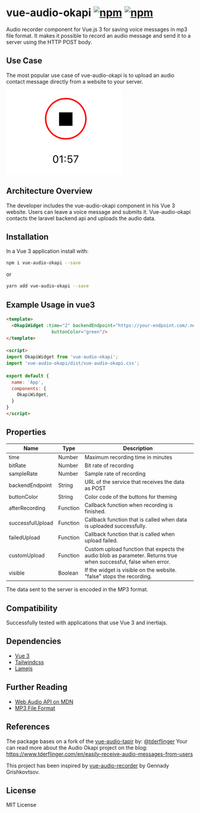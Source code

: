 # vue-audio-okapi [![npm](https://img.shields.io/npm/v/vue-audio-okapi)](https://www.npmjs.com/package/vue-audio-okapi) [![npm](https://img.shields.io/npm/l/vue-audio-okapi)](https://www.npmjs.com/package/vue-audio-okapi)

Audio recorder component for Vue.js 3 for saving voice messages in mp3 file format. It makes it possible to record an audio message and send it to a server using the HTTP POST body.

## Use Case

The most popular use case of vue-audio-okapi is to upload an audio contact message directly from a website to your server.
 
<img src="docs/widget.png">

## Architecture Overview

The developer includes the vue-audio-okapi component in his Vue 3 website. Users can leave 
a voice message and submits it. Vue-audio-okapi contacts the laravel backend api and uploads the audio data. 

## Installation

In a Vue 3 application install with:

```bash
npm i vue-audio-okapi --save
```

or
```bash
yarn add vue-audio-okapi --save
```

## Example Usage in vue3

```html
<template>
  <OkapiWidget :time="2" backendEndpoint="https://your-endpoint.com/.netlify/functions/audio-message" 
                 buttonColor="green"/>
</template>

<script>
import OkapiWidget from 'vue-audio-okapi';
import 'vue-audio-okapi/dist/vue-audio-okapi.css';

export default {
  name: 'App',
  components: {
    OkapiWidget,
  }
}
</script>
```

## Properties

| Name             | Type     | Description                                                                                                      | 
|------------------|----------|------------------------------------------------------------------------------------------------------------------|
| time             | Number   | Maximum recording time in minutes                                                                                |
| bitRate          | Number   | Bit rate of recording                                                                                            |
| sampleRate       | Number   | Sample rate of recording                                                                                         |
| backendEndpoint  | String   | URL of the service that receives the data as POST                                                                |
| buttonColor      | String   | Color code of the buttons for theming                                                                            |
| afterRecording   | Function | Callback function when recording is finished.                                                                    |
| successfulUpload | Function | Callback function that is called when data is uploaded successfully.                                             |
| failedUpload     | Function | Callback function that is called when upload failed.                                                             |
| customUpload     | Function | Custom upload function that expects the audio blob as parameter. Returns true when successful, false when error. |
| visible          | Boolean  | If the widget is visible on the website. "false" stops the recording.                                            |                                                                                          |

The data sent to the server is encoded in the MP3 format.

## Compatibility

Successfully tested with applications that use Vue 3 and inertiajs. 

## Dependencies

- [Vue 3](https://v3.vuejs.org/)
- [Tailwindcss](https://tailwindcss.com/)
- [Lamejs](https://github.com/zhuker/lamejs)

## Further Reading

- [Web Audio API on MDN](https://developer.mozilla.org/en-US/docs/Web/API/Web_Audio_API)
- [MP3 File Format](https://en.wikipedia.org/wiki/MP3)

## References

The package bases on a fork of the [vue-audio-tapir](https://github.com/tderflinger/vue-audio-tapir) by: [@tderflinger](https://twitter.com/tderflinger)
Your can read more about the Audio Okapi project on the blog:
https://www.tderflinger.com/en/easily-receive-audio-messages-from-users

This project has been inspired by [vue-audio-recorder](https://github.com/grishkovelli/vue-audio-recorder) by Gennady Grishkovtsov.

## License

MIT License
